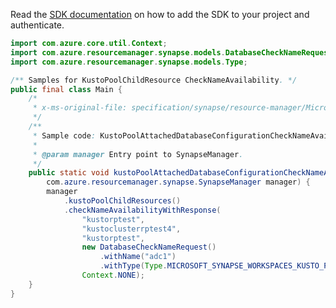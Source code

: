 Read the [SDK documentation](https://github.com/Azure/azure-sdk-for-java/blob/azure-resourcemanager-synapse_1.0.0-beta.3/sdk/synapse/azure-resourcemanager-synapse/README.md) on how to add the SDK to your project and authenticate.

```java
import com.azure.core.util.Context;
import com.azure.resourcemanager.synapse.models.DatabaseCheckNameRequest;
import com.azure.resourcemanager.synapse.models.Type;

/** Samples for KustoPoolChildResource CheckNameAvailability. */
public final class Main {
    /*
     * x-ms-original-file: specification/synapse/resource-manager/Microsoft.Synapse/preview/2021-06-01-preview/examples/KustoPoolAttachedDatabaseConfigurationCheckNameAvailability.json
     */
    /**
     * Sample code: KustoPoolAttachedDatabaseConfigurationCheckNameAvailability.
     *
     * @param manager Entry point to SynapseManager.
     */
    public static void kustoPoolAttachedDatabaseConfigurationCheckNameAvailability(
        com.azure.resourcemanager.synapse.SynapseManager manager) {
        manager
            .kustoPoolChildResources()
            .checkNameAvailabilityWithResponse(
                "kustorptest",
                "kustoclusterrptest4",
                "kustorptest",
                new DatabaseCheckNameRequest()
                    .withName("adc1")
                    .withType(Type.MICROSOFT_SYNAPSE_WORKSPACES_KUSTO_POOLS_ATTACHED_DATABASE_CONFIGURATIONS),
                Context.NONE);
    }
}
```
